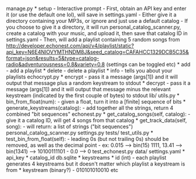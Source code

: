 manage.py
	* setup
		- Interactive prompt
		- First, obtain an API key and enter it (or use the default one lol), will save in settings.yaml
		- Either give it a directory containing your MP3s, or ignore and just use a default catalog
		- If you choose to give it a directory, it will run personal_catalog_scanner.py, create a catalog with your music, and upload it, then save that catalog ID in settings.yaml
		- Then, will add a playlist containing 5 random songs from http://developer.echonest.com/api/v4/playlist/static?api_key=N6E4NIOVYMTHNDM8J&seed_catalog=CAFAHCC1329DCB5C35&format=json&results=5&type=catalog-radio&adventurousness=0.8&variety=0.8 (settings can be toggled etc)
	* add
		- add a playlist
	* delete
		- delete a playlist
	* info
		- tells you about your playlists
echocrypt.py
	* encrypt
		- pass it a message (args[1]) and it will output that message plus a random keystream to stdout
	* decrypt
		- pass it a message (args[1]) and it will output that message minus the relevant keystream (indicated by the first couple of bytes) to stdout
lib/
	utils.py
		* bin_from_float(num):
			- given a float, turn it into a [finite] sequence of bits
		* generate_keystreams(catalog):
			- add together all the strings, return 4 combined "bit sequences"
	echonest.py
		* get_catalog_songs(self, catalog):
			- give it a catalog ID, will get 4 songs from that catalog
		* get_track_data(self, song):
			- will return: a list of strings ("bit sequences")
	personal_catalog_scanner.py
	settings.py
tests/
	test_utils.py
		* test_bin_from_float(self):
			- leading 0s (but not trailing 0s) should be removed, as well as the decimal point
			- ex: 0.015 --> bin(15) 1111, 13.41 --> bin(1341) --> 10100111101
			- 0.0 --> 0
	test_echonest.py
data/
	settings.yaml
		* api_key
		* catalog_id
	db.sqlite
		* keystreams
			* id (int) - each playlist generates 4 keystreams but it doesn't matter which playlist a keystream is from
			* keystream (binary?) - 010101010010 etc
